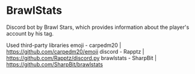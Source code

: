 # BrawlStats
Discord bot by Brawl Stars, which provides information about the player's account by his tag.

Used third-party libraries
emoji - carpedm20 | https://github.com/carpedm20/emoji
discord - Rapptz | https://github.com/Rapptz/discord.py
brawlstats - SharpBit | https://github.com/SharpBit/brawlstats
